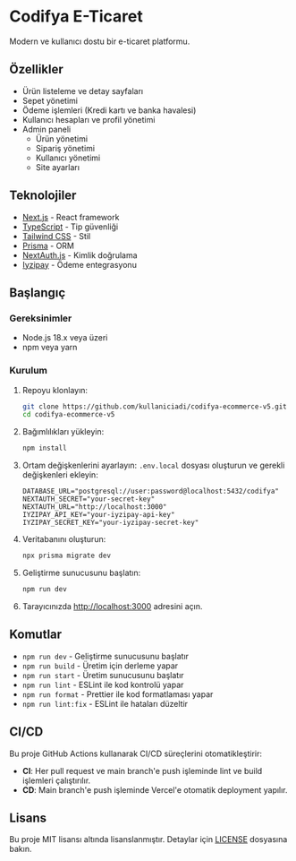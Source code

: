 # Codifya E-Ticaret

Modern ve kullanıcı dostu bir e-ticaret platformu.

## Özellikler

- Ürün listeleme ve detay sayfaları
- Sepet yönetimi
- Ödeme işlemleri (Kredi kartı ve banka havalesi)
- Kullanıcı hesapları ve profil yönetimi
- Admin paneli
  - Ürün yönetimi
  - Sipariş yönetimi
  - Kullanıcı yönetimi
  - Site ayarları

## Teknolojiler

- [Next.js](https://nextjs.org/) - React framework
- [TypeScript](https://www.typescriptlang.org/) - Tip güvenliği
- [Tailwind CSS](https://tailwindcss.com/) - Stil
- [Prisma](https://www.prisma.io/) - ORM
- [NextAuth.js](https://next-auth.js.org/) - Kimlik doğrulama
- [Iyzipay](https://www.iyzico.com/) - Ödeme entegrasyonu

## Başlangıç

### Gereksinimler

- Node.js 18.x veya üzeri
- npm veya yarn

### Kurulum

1. Repoyu klonlayın:

   ```bash
   git clone https://github.com/kullaniciadi/codifya-ecommerce-v5.git
   cd codifya-ecommerce-v5
   ```

2. Bağımlılıkları yükleyin:

   ```bash
   npm install
   ```

3. Ortam değişkenlerini ayarlayın:
   `.env.local` dosyası oluşturun ve gerekli değişkenleri ekleyin:

   ```
   DATABASE_URL="postgresql://user:password@localhost:5432/codifya"
   NEXTAUTH_SECRET="your-secret-key"
   NEXTAUTH_URL="http://localhost:3000"
   IYZIPAY_API_KEY="your-iyzipay-api-key"
   IYZIPAY_SECRET_KEY="your-iyzipay-secret-key"
   ```

4. Veritabanını oluşturun:

   ```bash
   npx prisma migrate dev
   ```

5. Geliştirme sunucusunu başlatın:

   ```bash
   npm run dev
   ```

6. Tarayıcınızda [http://localhost:3000](http://localhost:3000) adresini açın.

## Komutlar

- `npm run dev` - Geliştirme sunucusunu başlatır
- `npm run build` - Üretim için derleme yapar
- `npm run start` - Üretim sunucusunu başlatır
- `npm run lint` - ESLint ile kod kontrolü yapar
- `npm run format` - Prettier ile kod formatlaması yapar
- `npm run lint:fix` - ESLint ile hataları düzeltir

## CI/CD

Bu proje GitHub Actions kullanarak CI/CD süreçlerini otomatikleştirir:

- **CI**: Her pull request ve main branch'e push işleminde lint ve build işlemleri çalıştırılır.
- **CD**: Main branch'e push işleminde Vercel'e otomatik deployment yapılır.

## Lisans

Bu proje MIT lisansı altında lisanslanmıştır. Detaylar için [LICENSE](LICENSE) dosyasına bakın.
